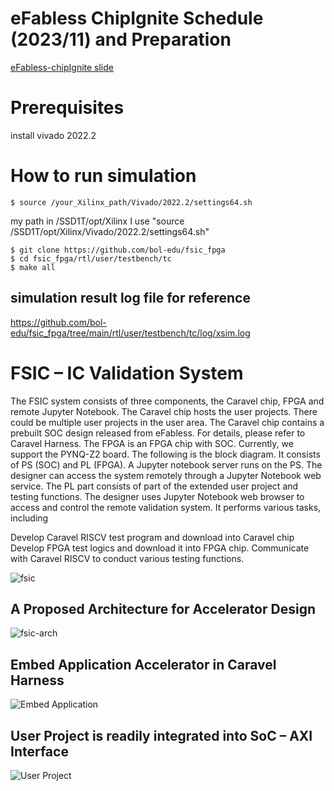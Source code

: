 # eFabless ChipIgnite Schedule (2023/11) and Preparation
[eFabless-chipIgnite slide](https://github.com/bol-edu/fsic_fpga/files/12040111/eFabless-chipIgnite.pptx)

# Prerequisites
install vivado 2022.2

# How to run simulation
```
$ source /your_Xilinx_path/Vivado/2022.2/settings64.sh
```
my path in /SSD1T/opt/Xilinx
I use "source /SSD1T/opt/Xilinx/Vivado/2022.2/settings64.sh"

```
$ git clone https://github.com/bol-edu/fsic_fpga
$ cd fsic_fpga/rtl/user/testbench/tc
$ make all
```

## simulation result log file for reference
https://github.com/bol-edu/fsic_fpga/tree/main/rtl/user/testbench/tc/log/xsim.log

# FSIC – IC Validation System
The FSIC system consists of three components, the Caravel chip, FPGA and remote Jupyter Notebook.  The Caravel chip hosts the user projects. There could be multiple user projects in the user area. The Caravel chip contains a prebuilt SOC design released from eFabless. For details, please refer to Caravel Harness. The FPGA is an FPGA chip with SOC. Currently, we support the PYNQ-Z2 board. The following is the block diagram. It consists of PS (SOC) and PL (FPGA). A Jupyter notebook server runs on the PS. The designer can access the system remotely through a Jupyter Notebook web service. The PL part consists of part of the extended user project and testing functions.  The designer uses Jupyter Notebook web browser to access and control the remote validation system. It performs various tasks, including

Develop Caravel RISCV test program and download into Caravel chip
Develop FPGA test logics and download it into FPGA chip.
Communicate with Caravel RISCV to conduct various testing functions.

![fsic](https://github.com/kevinjantw/fsic_validation_dev/assets/11850122/2f59f43e-f85c-46f7-b190-2ff76c9bb978)

## A Proposed Architecture for Accelerator Design
![fsic-arch](https://github.com/kevinjantw/fsic_validation_dev/assets/11850122/392e7c5c-1a96-4df8-bcbf-948d4e842a21)

## Embed Application Accelerator in Caravel Harness
![Embed Application](https://github.com/kevinjantw/fsic_validation_dev/assets/11850122/a6f4b96a-0fc5-4d57-b7ec-c216e6c97763)

## User Project is readily integrated into SoC – AXI Interface
![User Project](https://github.com/kevinjantw/fsic_validation_dev/assets/11850122/d8eae521-5b76-4ab8-9325-afd919aa9b49)


